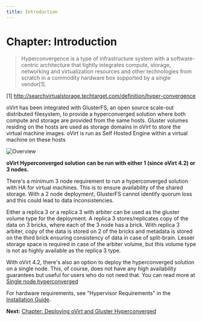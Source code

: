 ```yaml
---
title: Introduction
---
```


# Chapter: Introduction

> Hyperconvergence is a type of infrastructure system with a software-centric architecture that tightly integrates compute, storage, networking and virtualization resources and other technologies from scratch in a commodity hardware box supported by a single vendor[1].

[1] http://searchvirtualstorage.techtarget.com/definition/hyper-convergence

oVirt has been integrated with GlusterFS, an open source scale-out distributed filesystem, to provide a hyperconverged solution where both compute and storage are provided from the same hosts. Gluster volumes residing on the hosts are used as storage domains in oVirt to store the virtual machine images. oVirt is run as Self Hosted Engine within a virtual machine on these hosts

![Overview](/images/gluster-hyperconverged/hc-arch.png)

**oVirt Hyperconverged solution can be run with either 1 (since oVirt 4.2) or 3 nodes.**
 
There's a minimum 3 node requirement to run a hyperconverged solution with HA for virtual machines. This is to ensure availability of the shared storage. With a 2 node deployment, GlusterFS cannot identify quorum loss and this could lead to data inconsistencies.

Either a replica 3 or a replica 3 with arbiter can be used as the gluster volume type for the deployment.
A replica 3 stores/replicates copy of the data on 3 bricks, where each of the 3 node has a brick. With replica 3 arbiter, copy of the data is stored on 2 of the bricks and metadata is stored on the third brick ensuring consistency of data in case of split-brain. Lesser storage space is required in case of the arbiter volume, but this volume type is not as highly available as the replica 3 type.

With oVirt 4.2, there's also an option to deploy the hyperconverged solution on a single node. This, of course, does not have any high availability guarantees but useful for users who do not need that. You can read more at [Single node hyperconverged](/documentation/gluster-hyperconverged/chap-Single_node_hyperconverged)

For hardware requirements, see "Hypervisor Requirements" in the [Installation Guide](/documentation/install-guide/Installation_Guide/).

**Next:** [Chapter: Deploying oVirt and Gluster Hyperconverged](chap-Deploying_Hyperconverged)
